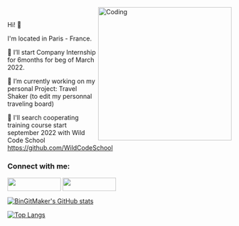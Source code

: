 <p>
  <a><img align="right" alt="Coding" width="300" src="https://res.cloudinary.com/practicaldev/image/fetch/s--sNXjzc6P--/c_limit%2Cf_auto%2Cfl_progressive%2Cq_66%2Cw_880/https://media1.tenor.com/images/0c34272909ee2a4db5606a014082312b/tenor.gif%3Fitemid%3D15828752">
</a></br>
</p>

Hi! 🖖

I'm located in Paris - France.

👯 I’ll start Company Internship for 6months for beg of March 2022. 

🔭 I’m currently working on my personal Project: Travel Shaker (to edit my personnal traveling board)

🌱 I'll search cooperating training course start september 2022 with Wild Code School https://github.com/WildCodeSchool

<h3 align="left">Connect with me:</h3>
<p align="left">
<a href="https://www.linkedin.com/in/dbinoisdev/" target="blank"><img align="center" src="https://img.shields.io/badge/LinkedIn-0077B5?style=for-the-badge&logo=linkedin&logoColor=white" alt="" height="30" width="120" /></a>
<a href="https://www.instagram.com/bingitmaker" target="blank"><img align="center" src="https://img.shields.io/badge/Instagram-E4405F?style=for-the-badge&logo=instagram&logoColor=white" alt="" height="30" width="120"/></a>
</p>


[![BinGitMaker's GitHub stats](https://github-readme-stats.vercel.app/api?username=BinGitMaker&theme=panda&show_icons=true)](https://github.com/BinGitMaker/github-readme-stats)

[![Top Langs](https://github-readme-stats.vercel.app/api/top-langs/?username=BinGitMaker&langs_count=5&theme=panda&show_icons=true)](https://github.com/BinGitMaker/github-readme-stats)
